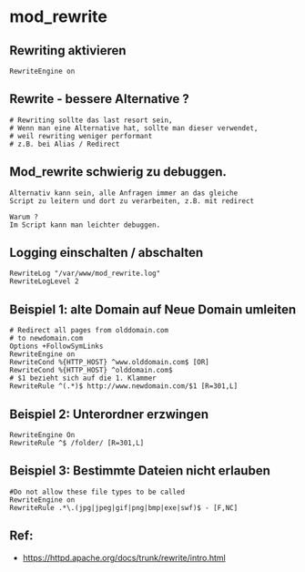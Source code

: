 # mod_rewrite 


## Rewriting aktivieren

```
RewriteEngine on 
```

## Rewrite - bessere Alternative ? 

```
# Rewriting sollte das last resort sein,
# Wenn man eine Alternative hat, sollte man dieser verwendet,
# weil rewriting weniger performant 
# z.B. bei Alias / Redirect 

```

## Mod_rewrite schwierig zu debuggen.

```
Alternativ kann sein, alle Anfragen immer an das gleiche 
Script zu leitern und dort zu verarbeiten, z.B. mit redirect

Warum ?
Im Script kann man leichter debuggen. 

```

## Logging einschalten / abschalten 

```
RewriteLog "/var/www/mod_rewrite.log"
RewriteLogLevel 2
```
## Beispiel 1: alte Domain auf Neue Domain umleiten

```
# Redirect all pages from olddomain.com
# to newdomain.com
Options +FollowSymLinks
RewriteEngine on
RewriteCond %{HTTP_HOST} ^www.olddomain.com$ [OR]
RewriteCond %{HTTP_HOST} ^olddomain.com$
# $1 bezieht sich auf die 1. Klammer
RewriteRule ^(.*)$ http://www.newdomain.com/$1 [R=301,L]

```
## Beispiel 2: Unterordner erzwingen 

```
RewriteEngine On
RewriteRule ^$ /folder/ [R=301,L]

```

## Beispiel 3: Bestimmte Dateien nicht erlauben

```
#Do not allow these file types to be called
RewriteEngine on
RewriteRule .*\.(jpg|jpeg|gif|png|bmp|exe|swf)$ - [F,NC]
```



## Ref: 

  * https://httpd.apache.org/docs/trunk/rewrite/intro.html
